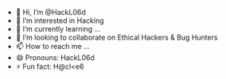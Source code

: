 - 👋 Hi, I’m @HackL06d
- 👀 I’m interested in Hacking
- 🌱 I’m currently learning ...
- 💞️ I’m looking to collaborate on Ethical Hackers & Bug Hunters
- 📫 How to reach me ...
- 😄 Pronouns: HackL06d
- ⚡ Fun fact: H@cl<e6

<!---
HackL06d/HackL06d is a ✨ special ✨ repository because its `README.md` (this file) appears on your GitHub profile.
You can click the Preview link to take a look at your changes.
--->
